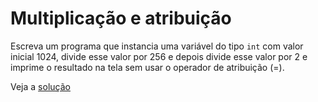 # Multiplicação e atribuição

Escreva um programa que instancia uma variável do tipo `int` com valor inicial
1024, divide esse valor por 256 e depois divide esse valor por 2 e imprime o
resultado na tela sem usar o operador de atribuição (=).

Veja a [solução](./solucoes/21-divisao-e-atribuicao.go)